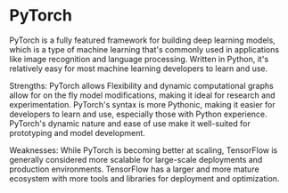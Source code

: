 # PyTorch
PyTorch is a fully featured framework for building deep learning models, which is a type of machine learning that's commonly used in applications like image recognition and language processing. Written in Python, it's relatively easy for most machine learning developers to learn and use. 


Strengths:
PyTorch allows Flexibility and dynamic computational graphs allow for on the fly model modifications, making it ideal for research and experimentation. 
PyTorch's syntax is more Pythonic, making it easier for developers to learn and use, especially those with Python experience. 
PyTorch's dynamic nature and ease of use make it well-suited for prototyping and model development. 


Weaknesses:
While PyTorch is becoming better at scaling, TensorFlow is generally considered more scalable for large-scale deployments and production environments. 
TensorFlow has a larger and more mature ecosystem with more tools and libraries for deployment and optimization. 
